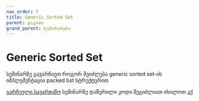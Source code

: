 ```yaml
---
nav_order: 7
title: Generic Sorted Set
parent: დავითი
grand_parent: სემინარები
---
```


# Generic Sorted Set
სემინარზე გავარჩიეთ როგორ შეიძლება  generic sorted set-ის იმპლემენტაცია packed bst სტრუქტურით

[გარჩეული სავარჯიშო](/exercises/generic_sorted_set/problem.pdf)
სემინარზე დაწერილი კოდი შეგიძლიათ იხილოთ [აქ](https://github.com/freeuni-paradigms/freeuni-paradigms.github.io/tree/master/content/seminars/Daviti/S7_GenericSortedSet)

